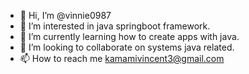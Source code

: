 - 👋 Hi, I’m @vinnie0987
- 👀 I’m interested in java springboot framework.
- 🌱 I’m currently learning  how to create apps with java.
- 💞️ I’m looking to collaborate on systems java related.
- 📫 How to reach me kamamivincent3@gmail.com

<!---
vinnie0987/vinnie0987 is a ✨ special ✨ repository because its `README.md` (this file) appears on your GitHub profile.
You can click the Preview link to take a look at your changes.
--->
